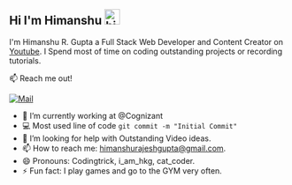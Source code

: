 ## Hi I'm Himanshu <img src="https://user-images.githubusercontent.com/1303154/88677602-1635ba80-d120-11ea-84d8-d263ba5fc3c0.gif" width="28px" alt="hi">

I'm Himanshu R. Gupta a Full Stack Web Developer and Content Creator on [Youtube](https://www.youtube.com/channel/UCxnkZ0bex2HgVDvB0xQsWvQ). I Spend most of time on coding outstanding projects or recording tutorials.

:mailbox: Reach me out!

[![Mail](https://img.shields.io/badge/Gmail-D14836?style=for-the-badge&logo=gmail&logoColor=white)](https://www.linkedin.com/in/himanshugupta9082/)

<!-- TODO: Add last video link -->

- 🔭 I’m currently working at @Cognizant
- :computer: Most used line of code `git commit -m "Initial Commit"`
- 🤔 I’m looking for help with Outstanding Video ideas.
- 📫 How to reach me: himanshurajeshgupta@gmail.com.
- 😄 Pronouns: Codingtrick, i_am_hkg, cat_coder.
- ⚡ Fun fact: I play games and go to the GYM very often.
